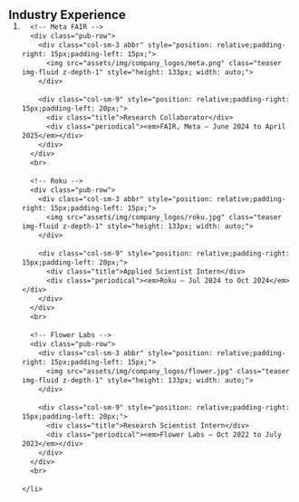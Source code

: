 <h2 id="industry" style="margin: 2px 0px -15px;">Industry Experience</h2>

<div class="publications">
  <ol class="bibliography">
    <li>

      <!-- Meta FAIR -->
      <div class="pub-row">
        <div class="col-sm-3 abbr" style="position: relative;padding-right: 15px;padding-left: 15px;">
          <img src="assets/img/company_logos/meta.png" class="teaser img-fluid z-depth-1" style="height: 133px; width: auto;">
        </div>

        <div class="col-sm-9" style="position: relative;padding-right: 15px;padding-left: 20px;">
          <div class="title">Research Collaborator</div>
          <div class="periodical"><em>FAIR, Meta — June 2024 to April 2025</em></div>
        </div>
      </div>
      <br>

      <!-- Roku -->
      <div class="pub-row">
        <div class="col-sm-3 abbr" style="position: relative;padding-right: 15px;padding-left: 15px;">
          <img src="assets/img/company_logos/roku.jpg" class="teaser img-fluid z-depth-1" style="height: 133px; width: auto;">
        </div>

        <div class="col-sm-9" style="position: relative;padding-right: 15px;padding-left: 20px;">
          <div class="title">Applied Scientist Intern</div>
          <div class="periodical"><em>Roku — Jul 2024 to Oct 2024</em></div>
        </div>
      </div>
      <br>

      <!-- Flower Labs -->
      <div class="pub-row">
        <div class="col-sm-3 abbr" style="position: relative;padding-right: 15px;padding-left: 15px;">
          <img src="assets/img/company_logos/flower.jpg" class="teaser img-fluid z-depth-1" style="height: 133px; width: auto;">
        </div>

        <div class="col-sm-9" style="position: relative;padding-right: 15px;padding-left: 20px;">
          <div class="title">Research Scientist Intern</div>
          <div class="periodical"><em>Flower Labs — Oct 2022 to July 2023</em></div>
        </div>
      </div>
      <br>

    </li>
  </ol>
</div>